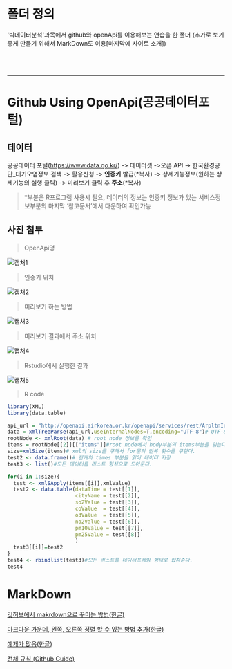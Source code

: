 # 폴더 정의

'빅데이터분석'과목에서 github와 openApi를 이용해보는 연습을 한 폴더 (추가로 보기 좋게 만들기 위해서 MarkDown도 이용\[마지막에 사이트 소개\])
<br></br>
<br></br>

------
# Github Using OpenApi(공공데이터포털)

## 데이터

공공데이터 포털(https://www.data.go.kr/) -> 데이터셋 ->오픈 API -> 한국환경공단_대기오염정보 검색 -> 활용신청 -> **인증키** 발급(*복사) -> 상세기능정보(원하는 상세기능의 실행 클릭) -> 미리보기 클릭 후 **주소**(*복사)

>  *부분은 R프로그램 사용시 필요, 데이터의 정보는 인증키 정보가 있는 서비스정보부분의 마지막 ‘참고문서’에서 다운하여 확인가능

## 사진 첨부

> OpenApi명 

![캡처1](https://user-images.githubusercontent.com/46266247/55397562-7c88e800-5581-11e9-8823-7fbf79bde848.PNG)

> 인증키 위치

![캡처2](https://user-images.githubusercontent.com/46266247/55399860-3afb3b80-5587-11e9-9842-d2d671d92073.PNG)

> 미리보기 하는 방법

![캡처3](https://user-images.githubusercontent.com/46266247/55397568-7f83d880-5581-11e9-81d2-8f1ce3e1173a.PNG)

> 미리보기 결과에서 주소 위치

![캡처4](https://user-images.githubusercontent.com/46266247/55397573-814d9c00-5581-11e9-95c3-731f80796c47.PNG)

> Rstudio에서 실행한 결과

![캡처5](https://user-images.githubusercontent.com/46266247/55397576-827ec900-5581-11e9-98b6-edc2ccb92fcf.PNG)

> R code

```r
library(XML)
library(data.table)

api_url = "http://openapi.airkorea.or.kr/openapi/services/rest/ArpltnInforInqireSvc/getCtprvnMesureSidoLIst?serviceKey=+인증키+&numOfRows=10&pageNo=1&sidoName=%EC%84%9C%EC%9A%B8&searchCondition=DAILY" # api의 주소
data = xmlTreeParse(api_url,useInternalNodes=T,encoding="UTF-8")# UTF-8 인코딩
rootNode <- xmlRoot(data) # root node 정보를 확인
items = rootNode[[2]][["items"]]#root node에서 body부분의 items부분을 읽는다.
size=xmlSize(items)# xml의 size를 구해서 for문의 반복 횟수를 구한다.
test2 <- data.frame()# 한개의 times 부분을 읽어 데이터 저장
test3 <- list()#모든 데이터를 리스트 형식으로 모아둔다.

for(i in 1:size){
  test <- xmlSApply(items[[i]],xmlValue)  
  test2 <- data.table(dataTime = test[[1]],
                      cityName = test[[2]],
                      so2Value = test[[3]],
                      coValue  = test[[4]],
                      o3Value  = test[[5]],
                      no2Value = test[[6]],
                      pm10Value = test[[7]],
                      pm25Value = test[[8]]
                      )
  test3[[i]]=test2
}
test4 <- rbindlist(test3)#모든 리스트를 데이터프레임 형태로 합쳐준다.
test4
```


# MarkDown
[깃허브에서 makrdown으로 꾸미는 방법(한글)](https://heropy.blog/2017/09/30/markdown/)

[마크다운 가운데, 왼쪽, 오른쪽 정렬 할 수 있는 방법 추가(한글)](http://ccl.cckorea.org/syntax/)

[예제가 많음(한글)](https://steemit.com/kr/@nand/markdown)

[전체 규칙 (Github Guide)](https://guides.github.com/features/mastering-markdown/)



